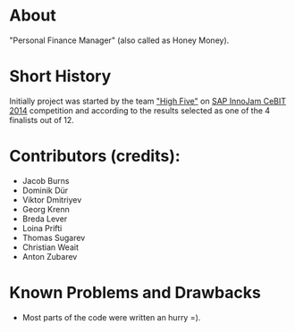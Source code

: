 About
=====
"Personal Finance Manager" (also called as Honey Money).

Short History
=============
Initially project was started by the team ["High Five"](http://wiki.scn.sap.com/wiki/display/events/Team+05+-+The+New+Bank+1) on [SAP InnoJam CeBIT 2014](http://wiki.scn.sap.com/wiki/display/events/SAP+InnoJam+CeBIT+2014) competition and according to the results selected as one of the 4 finalists out of 12.

Contributors (credits):
======================
* Jacob Burns
* Dominik Dür
* Viktor Dmitriyev
* Georg Krenn
* Breda Lever
* Loina Prifti
* Thomas Sugarev
* Christian Weait
* Anton Zubarev

Known Problems and Drawbacks
============================
* Most parts of the code were written an hurry =).
